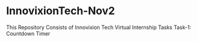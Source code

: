 # InnovixionTech-Nov2
This Repository Consists of Innovixion Tech Virtual Internship Tasks
Task-1: Countdown Timer
